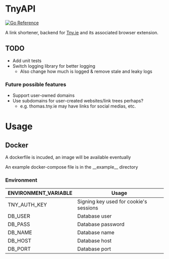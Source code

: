 # TnyAPI

[![Go Reference](https://pkg.go.dev/badge/github.com/tnyie/tny-api.svg)](https://pkg.go.dev/github.com/tnyie/tny-api)


A link shortener, backend for [Tny.ie](https://tny.ie) and its associated browser extension. 

## TODO
- Add unit tests
- Switch logging library for better logging
  - Also change how much is logged & remove stale and leaky logs

### Future possible features
- Support user-owned domains
- Use subdomains for user-created websites/link trees perhaps?
  - e.g. thomas.tny.ie may have links for social medias, etc.

# Usage

## Docker

A dockerfile is incuded, an image will be available eventually

An example docker-compose file is in the \_\_example\_\_ directory

### Environment

| ENVIRONMENT_VARIABLE | Usage                                  |
|----------------------|----------------------------------------|
| TNY_AUTH_KEY         | Signing key used for cookie's sessions |
| DB_USER              | Database user                          |
| DB_PASS              | Database password                      |
| DB_NAME              | Database name                          |
| DB_HOST              | Database host                          |
| DB_PORT              | Database port                          |
